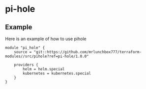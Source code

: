 # pi-hole

## Example

Here is an example of how to use pihole

```
module "pi_hole" {
	source = "git::https://github.com/mrlunchbox777/terraform-modules//src/pihole?ref=pi-hole/1.0.0"

	providers {
		helm = helm.special
		kubernetes = kubernetes.special
	}
}
